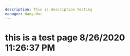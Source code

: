 ```yaml
---
description: This is description testing
manager: Wang.Hui
---
```

# this is a test page 8/26/2020 11:26:37 PM
